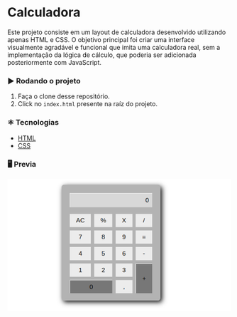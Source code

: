 # Calculadora 
Este projeto consiste em um layout de calculadora desenvolvido utilizando apenas HTML e CSS. O objetivo principal foi criar uma interface visualmente agradável e funcional que imita uma calculadora real, sem a implementação da lógica de cálculo, que poderia ser adicionada posteriormente com JavaScript.

### :arrow_forward: Rodando o projeto
1. Faça o clone desse repositório.
2. Click no `index.html` presente na raíz do projeto.

### :atom_symbol: Tecnologias 
* [HTML](https://developer.mozilla.org/pt-BR/docs/Web/HTML)
* [CSS](https://developer.mozilla.org/pt-BR/docs/Web/CSS)

### :desktop_computer: Previa

![imagem do projeto](imgs/calc.png)
